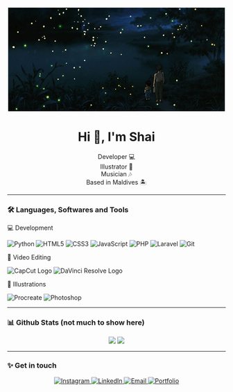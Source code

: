 <p align="center">
  <img src="banner.gif" alt="banner" />
</p>

<h1 align="center">Hi 👋, I'm Shai</h1>

<p align="center">
  Developer 💻 <br/>
  Illustrator 🎨 <br/>
  Musician 🎶 <br/>
  Based in Maldives 🏝️
</p>


---


### 🛠️ Languages, Softwares and Tools

💻 Development <br/> 
<p align="left">
  <img src="https://cdn.jsdelivr.net/gh/devicons/devicon/icons/python/python-original.svg" alt="Python" width="40" height="40"/>
  <img src="https://cdn.jsdelivr.net/gh/devicons/devicon/icons/html5/html5-original.svg" alt="HTML5" width="40" height="40"/>
  <img src="https://cdn.jsdelivr.net/gh/devicons/devicon/icons/css3/css3-original.svg" alt="CSS3" width="40" height="40"/>
  <img src="https://cdn.jsdelivr.net/gh/devicons/devicon/icons/javascript/javascript-original.svg" alt="JavaScript" width="40" height="40"/>
  <img src="https://cdn.jsdelivr.net/gh/devicons/devicon/icons/php/php-original.svg" alt="PHP" width="40" height="40"/>
  <img src="https://cdn.jsdelivr.net/gh/devicons/devicon/icons/laravel/laravel-plain.svg" alt="Laravel" width="40" height="40"/>
  <img src="https://cdn.jsdelivr.net/gh/devicons/devicon/icons/git/git-original.svg" alt="Git" width="40" height="40"/>
</p>

🎥 Video Editing <br/>  
<p align="left">
  <img src="https://upload.wikimedia.org/wikipedia/commons/6/6e/CapCut_Logo.png" alt="CapCut Logo" width="40" height="40"/>
  <img src="https://upload.wikimedia.org/wikipedia/commons/2/29/DaVinci_Resolve_17_logo.svg" alt="DaVinci Resolve Logo" width="40" height="40"/>
</p>

🎨 Illustrations <br/>  
<p align="left">
  <img src="https://img.icons8.com/ios-filled/50/ffffff/procreate.png" alt="Procreate" width="40" height="40"/>
  <img src="https://cdn.jsdelivr.net/gh/devicons/devicon/icons/photoshop/photoshop-plain.svg" alt="Photoshop" width="40" height="40"/>
</p>


---


### 📊 Github Stats (not much to show here)

<p align="center">
  <img src="https://github-readme-stats.vercel.app/api?username=shaisalym&show_icons=true&theme=shadow_blue" height="150"/>
  <img src="https://github-readme-stats.vercel.app/api/top-langs/?username=shaisalym&layout=compact&theme=shadow_blue" height="150"/>
</p>


---


### ✨ Get in touch

<p align="center">
  <a href="https://instagram.com/shaisalym">
    <img src="https://img.icons8.com/color/48/instagram-new.png" alt="Instagram" width="30"/>
  </a>
  <a href="https://linkedin.com/in/shaisalym">
    <img src="https://img.icons8.com/color/48/linkedin.png" alt="LinkedIn" width="30"/>
  </a>
  <a href="mailto:shaisalym@gmail.com">
    <img src="https://img.icons8.com/color/48/gmail-new.png" alt="Email" width="30"/>
  </a>
  <a href="https://shaisalym.xyz">
    <img src="https://img.icons8.com/external-tal-revivo-color-tal-revivo/48/external-personal-portfolio-tal-revivo-color-tal-revivo.png" alt="Portfolio" width="30"/>
  </a>
</p>